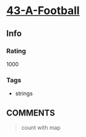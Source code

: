 # [43-A-Football](https://codeforces.com/problemset/problem/43/A)

## Info

### Rating

1000

### Tags

- strings

## __COMMENTS__

> count with map
